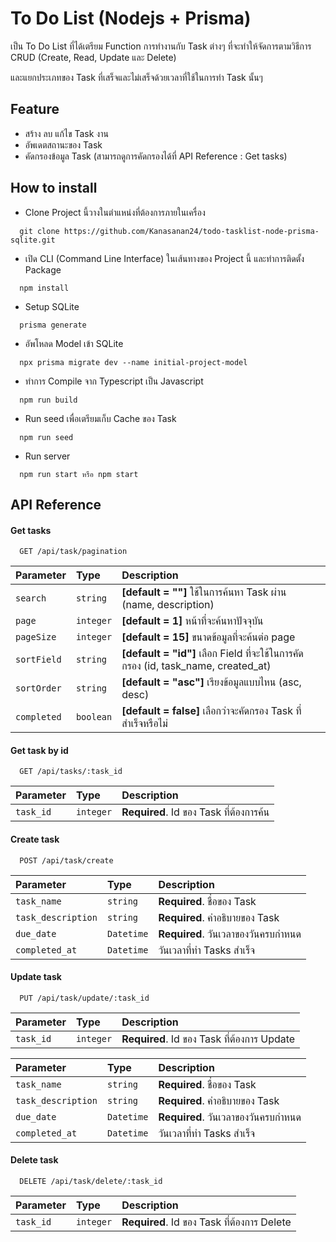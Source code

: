 
# To Do List (Nodejs + Prisma)

เป็น To Do List ที่ได้เตรียม Function การทำงานกับ Task ต่างๆ ที่จะทำให้จัดการตามวิธีการ CRUD (Create, Read, Update และ Delete)

และแยกประเภทของ Task ที่เสร็จและไม่เสร็จด้วยเวลาที่ใช้ในการทำ Task นั้นๆ


## Feature

- สร้าง ลบ แก้ไข Task งาน
- อัพเดตสถานะของ Task
- คัดกรองข้อมูล Task (สามารถดูการคัดกรองได้ที่ API Reference : Get tasks)

## How to install

- Clone Project นี้วางในตำแหน่งที่ต้องการภายในเครื่อง

```
  git clone https://github.com/Kanasanan24/todo-tasklist-node-prisma-sqlite.git
```

- เปิด CLI (Command Line Interface) ในเส้นทางของ Project นี้ และทำการติดตั้ง Package

```
  npm install
```

- Setup SQLite

```
  prisma generate
```

- อัพโหลด Model เข้า SQLite

```
  npx prisma migrate dev --name initial-project-model
```

- ทำการ Compile จาก Typescript เป็น Javascript

```
  npm run build
```

- Run seed เพื่อเตรียมเก็บ Cache ของ Task

```
  npm run seed
```

- Run server

```
  npm run start หรือ npm start
```
## API Reference

#### Get tasks

```
  GET /api/task/pagination
```

| Parameter | Type     | Description                |
| :-------- | :------- | :------------------------- |
| `search` | `string` |  **[default = ""]** ใช้ในการค้นหา Task ผ่าน (name, description) |
| `page` | `integer` | **[default = 1]** หน้าที่จะค้นหาปัจจุบัน |
| `pageSize` | `integer` | **[default = 15]** ขนาดข้อมูลที่จะค้นต่อ page |
| `sortField` | `string` | **[default = "id"]** เลือก Field ที่จะใช้ในการคัดกรอง (id, task_name, created_at) |
| `sortOrder` | `string` | **[default = "asc"]** เรียงข้อมูลแบบไหน (asc, desc) |
| `completed` | `boolean` | **[default = false]** เลือกว่าจะคัดกรอง Task ที่สำเร็จหรือไม่ |

#### Get task by id

```
  GET /api/tasks/:task_id
```

| Parameter | Type     | Description                       |
| :-------- | :------- | :-------------------------------- |
| `task_id`      | `integer` | **Required**. Id ของ Task ที่ต้องการค้น |

#### Create task

```
  POST /api/task/create
```
| Parameter | Type     | Description                |
| :-------- | :------- | :------------------------- |
| `task_name` | `string` |  **Required**. ชื่อของ Task |
| `task_description` | `string` | **Required**. คำอธิบายของ Task |
| `due_date` | `Datetime` | **Required**. วันเวลาของวันครบกำหนด |
| `completed_at` | `Datetime`| วันเวลาที่ทำ Tasks สำเร็จ  |

#### Update task

```
  PUT /api/task/update/:task_id
```

| Parameter | Type     | Description                       |
| :-------- | :------- | :-------------------------------- |
| `task_id`      | `integer` | **Required**. Id ของ Task ที่ต้องการ Update |

| Parameter | Type     | Description                |
| :-------- | :------- | :------------------------- |
| `task_name` | `string` |  **Required**. ชื่อของ Task |
| `task_description` | `string` | **Required**. คำอธิบายของ Task |
| `due_date` | `Datetime` | **Required**. วันเวลาของวันครบกำหนด |
| `completed_at` | `Datetime`| วันเวลาที่ทำ Tasks สำเร็จ  |

#### Delete task

```
  DELETE /api/task/delete/:task_id
```

| Parameter | Type     | Description                       |
| :-------- | :------- | :-------------------------------- |
| `task_id`      | `integer` | **Required**. Id ของ Task ที่ต้องการ Delete |